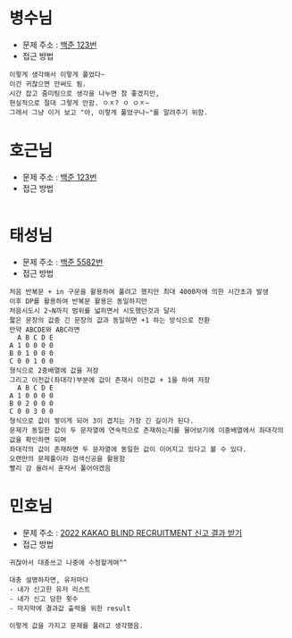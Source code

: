 # 병수님
- 문제 주소 : [백준 123번](https://www.naver.com)
- 접근 방법
```text
이렇게 생각해서 이렇게 풀었다~
이건 귀찮으면 안써도 됨.
시간 잡고 줌미팅으로 생각을 나누면 참 좋겠지만,
현실적으로 절대 그렇게 안함. ㅇㅈ? ㅇ ㅇㅈ~
그래서 그냥 이거 보고 "아, 이렇게 풀었구나~"를 알려주기 위함.
```
# 호근님
- 문제 주소 : [백준 123번](https://www.naver.com)
- 접근 방법
```text
```


# 태성님 
- 문제 주소 : [백준 5582번](https://www.acmicpc.net/problem/5582)
- 접근 방법
```text
처음 반복문 + in 구문을 활용하여 풀려고 했지만 최대 4000자에 의한 시간초과 발생
이후 DP를 활용하여 반복문 활용은 동일하지만
처음시도시 2~N까지 범위를 넓히면서 시도했던것과 달리
짧은 문장의 값중 긴 문장의 값과 동일하면 +1 하는 방식으로 전환
만약 ABCDE와 ABC라면
  A B C D E
A 1 0 0 0 0
B 0 1 0 0 0
C 0 0 1 0 0
형식으로 2중배열에 값을 저장
그리고 이전값(좌대각)부분에 값이 존재시 이전값 + 1을 하여 저장
  A B C D E
A 1 0 0 0 0
B 0 2 0 0 0
C 0 0 3 0 0
형식으로 값이 쌓이게 되어 3이 겹치는 가장 긴 길이가 된다.
문제가 동일한 값이 두 문자열에 연속적으로 존재하는지를 물어보기에 이중배열에서 좌대각의 값을 확인하면 되며
좌대각의 값이 존재하면 두 문자열에 동일한 값이 이어지고 있다고 볼 수 있다.
오랜만의 문제풀이라 검색신공을 활용함
빨리 감 올려서 혼자서 풀어야겠음
```


# 민호님
- 문제 주소 : [2022 KAKAO BLIND RECRUITMENT 신고 결과 받기](https://programmers.co.kr/learn/courses/30/lessons/92334)
- 접근 방법
```text
귀찮아서 대충쓰고 나중에 수정할게여^^

대충 설명하자면, 유저마다
- 내가 신고한 유저 리스트
- 내가 신고 당한 횟수
- 마지막에 결과값 출력을 위한 result

이렇게 값을 가지고 문제를 풀려고 생각했음.
```